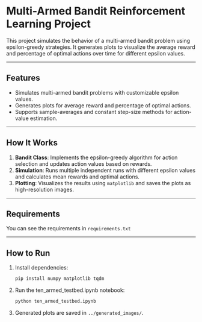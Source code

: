 # Multi-Armed Bandit Reinforcement Learning Project

This project simulates the behavior of a multi-armed bandit problem using epsilon-greedy strategies. It generates plots to visualize the average reward and percentage of optimal actions over time for different epsilon values.

---
## Features
- Simulates multi-armed bandit problems with customizable epsilon values.
- Generates plots for average reward and percentage of optimal actions.
- Supports sample-averages and constant step-size methods for action-value estimation.

---
## How It Works
1. **Bandit Class**: Implements the epsilon-greedy algorithm for action selection and updates action values based on rewards.
2. **Simulation**: Runs multiple independent runs with different epsilon values and calculates mean rewards and optimal actions.
3. **Plotting**: Visualizes the results using `matplotlib` and saves the plots as high-resolution images.

---
## Requirements

You can see the requirements in `requirements.txt`

---
## How to Run
1. Install dependencies:
   ```bash
   pip install numpy matplotlib tqdm
   
2. Run the ten_armed_testbed.ipynb notebook:

   ```bash
   python ten_armed_testbed.ipynb
   
3. Generated plots are saved in `../generated_images/`.